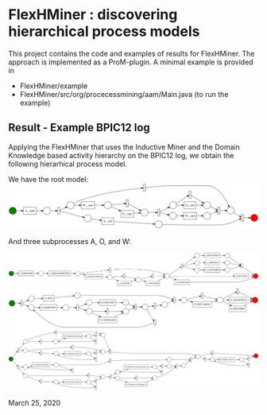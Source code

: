 # FlexHMiner : discovering hierarchical process models

This project contains the code and examples of results for FlexHMiner. The approach is implemented as a ProM-plugin. A minimal example is provided in 
- FlexHMiner/example
- FlexHMiner/src/org/procecessmining/aam/Main.java (to run the example)





## Result - Example BPIC12 log

Applying the FlexHMiner that uses the Inductive Miner and the Domain Knowledge based activity hierarchy on the BPIC12 log, we obtain the following hierarhical process model.

We have the root model: 
![Root Model \label{mylabel}](./FlexHMiner/example/root_IMf_M.svg)

And three subprocesses A, O, and W:

![Root Model \label{mylabel}](./FlexHMiner/example/A_IMf_M.svg)
![Root Model \label{mylabel}](./FlexHMiner/example/O_IMf_M.svg)
![Root Model \label{mylabel}](./FlexHMiner/example/W_IMf_M.svg)


March 25, 2020